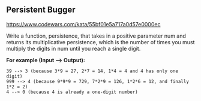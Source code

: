 ## Persistent Bugger

https://www.codewars.com/kata/55bf01e5a717a0d57e0000ec

Write a function, persistence, that takes in a positive parameter num and returns its multiplicative persistence, which is the number of times you must multiply the digits in num until you reach a single digit.

**For example (Input --> Output):**

```
39 --> 3 (because 3*9 = 27, 2*7 = 14, 1*4 = 4 and 4 has only one digit)
999 --> 4 (because 9*9*9 = 729, 7*2*9 = 126, 1*2*6 = 12, and finally 1*2 = 2)
4 --> 0 (because 4 is already a one-digit number)
```
